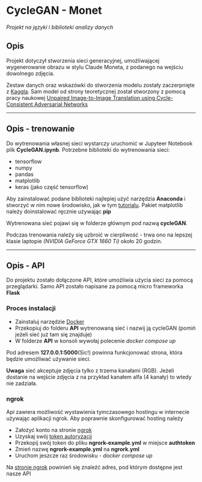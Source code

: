# CycleGAN - Monet
*Projekt na języki i biblioteki analizy danych*

## Opis

Projekt dotyczył stworzenia sieci generacyjnej, umożliwającej wygenerowanie obrazu w stylu Claude Moneta, z podanego na wejściu dowolnego zdjęcia.

Zestaw danych oraz wskazówki do stworzenia modelu zostały zaczerpnięte z [Kaggla](https://www.kaggle.com/code/amyjang/monet-cyclegan-tutorial/notebook).
Sam model od strony teoretycznej został stworzony z pomocą pracy naukowej [Unpaired Image-to-Image Translation using Cycle-Consistent Adversarial Networks](https://arxiv.org/abs/1703.10593)

---

## Opis - trenowanie

Do wytrenowania własnej sieci wystarczy uruchomić w Jupyteer Notebook plik **CycleGAN.ipynb**.
Potrzebne biblioteki do wytrenowania sieci:

- tensorflow
- numpy
- pandas
- matplotlib
- keras (jako część tensorflow)

Aby zainstalować podane biblioteki najlepiej użyć narzędzia **Anaconda** i stworzyć w nim nowe środowisko, jak w tym [tutorialu](https://docs.anaconda.com/free/anaconda/applications/tensorflow/). Pakiet matplotlib należy doinstalować ręcznie używając **pip**

Wytrenowana sieć pojawi się w folderze głównym pod nazwą **cycleGAN**. 

Podczas trenowania należy się uzbroić w cierpliwość - trwa ono na lepszej klasie laptopie *(NVIDIA GeForce GTX 1660 Ti)* około 20 godzin.

---

## Opis - API
Do projektu zostało dołączone API, które umożliwia użycia sieci za pomocą przeglądarki. Samo API zostało napisane za pomocą micro frameworka **Flask**

### Proces instalacji
- Zainstaluj narzędzie [Docker](https://docs.docker.com/get-docker/)
- Przekopiuj do folderu **API** wytrenowaną sieć i nazwij ją cycleGAN (pomiń jeżeli sieć już tam się znajduje)
- W folderze **API** w konsoli wywołaj polecenie *docker compose up*

Pod adresem **127.0.0.1:5000**(Sic!) powinna funkcjonować strona, która będzie umożliwać używanie sieci.

**Uwaga** sieć akceptuje zdjęcia tylko z trzema kanałami (RGB). Jeżeli dostanie na wejście zdjęcia z na przykład kanałem alfa (4 kanały) to wtedy nie zadziała.

### ngrok
Api zawiera możliwość wystawienia tymczasowego hostingu w internecie używając aplikacji ngrok. Aby poprawnie skonfigurować hosting należy

- Założyć konto na stronie [ngrok](https://ngrok.com/)
- Uzyskaj swój [token autoryzacji](https://dashboard.ngrok.com/get-started/your-authtoken)
- Przekopij swój token do pliku **ngrork-example.yml** w miejsce **authtoken**
- Zmień nazwę **ngrork-example.yml** na **ngrork.yml**
- Uruchom jeszcze raz środowisku - *docker compose up*

Na [stronie ngrok](https://dashboard.ngrok.com/tunnels/agents) powinień się znaleźć adres, pod którym dostępne jest nasze API
